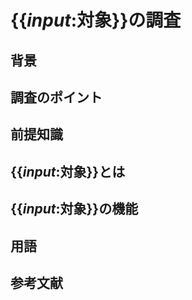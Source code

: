 # {{_input_:対象}}の調査

## 背景

## 調査のポイント

## 前提知識

## {{_input_:対象}}とは

## {{_input_:対象}}の機能

## 用語

## 参考文献

